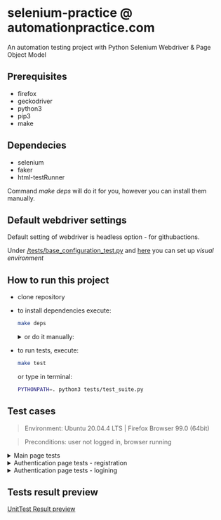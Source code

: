 # selenium-practice @ automationpractice.com
An automation testing project with Python Selenium Webdriver & Page Object Model

## Prerequisites
- firefox
- geckodriver
- python3
- pip3
- make

## Dependecies
- selenium
- faker
- html-testRunner

Command *make deps* will do it for you, however you can install them manually.

## Default webdriver settings
Default setting of webdriver is headless option - for githubactions.

Under [/tests/base_configuration_test.py](https://github.com/rpodsiadly/selenium-practice/blob/951222efa44cc00a13f4bc0ca33f6ce18e0bb0f6/tests/base_configuration_test.py#L13-L16)  and [here](https://github.com/rpodsiadly/selenium-practice/blob/5aedb4b84802ccf42c153c095c2d8f623c9e8040/tests/base_configuration_test.py#L28-L37) you can set up *visual environment*

## How to run this project
- clone repository
- to install dependencies execute:
  ```bash
  make deps
  ```
  <details><summary>or do it manually:</summary>

    ```bash
    pip3 install selenium
    pip3 install faker
    pip3 install html-testRunner
  ```

  </details>
  
- to run tests, execute:
  ```bash
  make test
  ```
  or type in terminal:
  ```bash
  PYTHONPATH=. python3 tests/test_suite.py
  ```
  

## Test cases
> Environment: Ubuntu 20.04.4 LTS | Firefox Browser 99.0 (64bit)

> Preconditions: user not logged in, browser running
<details><summary>Main page tests</summary>
  
  - loading main page
  - passing to *WOMEN* subpage
  - passing to *DRESSES* subpage
  - passing to *T-SHIRTS* subpage
  - passing to authentication page
  - adding to cart a product with certian value from *DRESSES* subpage
</details>
<details><summary>Authentication page tests - registration</summary>
  
  - new user registration with email already taken - negative
  - new user registration with incorrect date of birth - negative
  - new user registration with incorrect password - negative
</details>
<details><summary>Authentication page tests - logining</summary>
  
  - logining negative
  - logining positive
</details>

## Tests result preview
[UnitTest Result preview](https://htmlpreview.github.io/?https://github.com/rpodsiadly/selenium-practice/blob/de4b75133a5c9b842cb73e9a1c1664673a5b10d1/reports/unittestresult_2022-05-30_21-24-43.html)
